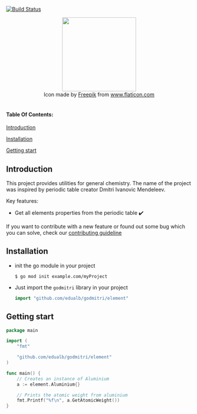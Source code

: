 [![Build Status](https://travis-ci.com/edualb/godmitri.svg?branch=master)](https://travis-ci.com/edualb/godmitri)

<div align="center">
  <img src="https://user-images.githubusercontent.com/39157101/89476373-e52d3980-d760-11ea-99b4-d35b675c3a8d.png" width="200">
</div>
<div align="center">
  Icon made by <a href="http://www.freepik.com/" title="Freepik">Freepik</a> from <a href="https://www.flaticon.com/" title="Flaticon">www.flaticon.com</a>
</div>
<br>

#### Table Of Contents:

[Introduction](#introduction)

[Installation](#installation)

[Getting start](#getting-start)

## **Introduction**

This project provides utilities for general chemistry. The name of the project was inspired by periodic table creator Dmitri Ivanovic Mendeleev.

Key features:

  * Get all elements properties from the periodic table :heavy_check_mark:

If you want to contribute with a new feature or found out some bug which you can solve, check our [contributing guideline](https://github.com/edualb/godmitri/blob/master/CONTRIBUTING.md)

## **Installation**

* init the go module in your project

  ```
  $ go mod init example.com/myProject
  ```

* Just import the `godmitri` library in your project

  ```go
  import "github.com/edualb/godmitri/element"
  ```

## **Getting start**

```go
package main

import (
	"fmt"

	"github.com/edualb/godmitri/element"
)

func main() {
    // Creates an instance of Aluminium
	a := element.Aluminium{}

    // Prints the atomic weight from aluminium
	fmt.Printf("%f\n", a.GetAtomicWeight())
}
```
